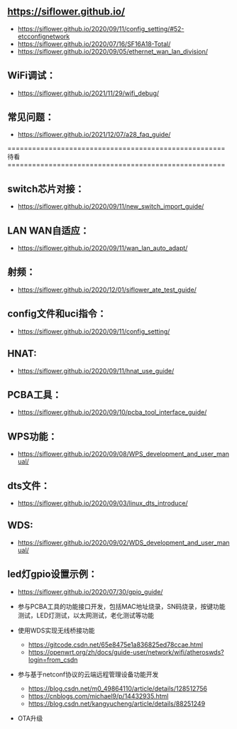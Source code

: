 ## https://siflower.github.io/

- https://siflower.github.io/2020/09/11/config_setting/#52-etcconfignetwork
- https://siflower.github.io/2020/07/16/SF16A18-Total/
- https://siflower.github.io/2020/09/05/ethernet_wan_lan_division/

## WiFi调试：
- https://siflower.github.io/2021/11/29/wifi_debug/

## 常见问题：
- https://siflower.github.io/2021/12/07/a28_faq_guide/


=====================================================待看=====================================================

## switch芯片对接：
- https://siflower.github.io/2020/09/11/new_switch_import_guide/

## LAN WAN自适应：
- https://siflower.github.io/2020/09/11/wan_lan_auto_adapt/

## 射频：
- https://siflower.github.io/2020/12/01/siflower_ate_test_guide/

## config文件和uci指令：
- https://siflower.github.io/2020/09/11/config_setting/

## HNAT:
- https://siflower.github.io/2020/09/11/hnat_use_guide/

## PCBA工具：
- https://siflower.github.io/2020/09/10/pcba_tool_interface_guide/

## WPS功能：
- https://siflower.github.io/2020/09/08/WPS_development_and_user_manual/

## dts文件：
- https://siflower.github.io/2020/09/03/linux_dts_introduce/

## WDS:
- https://siflower.github.io/2020/09/02/WDS_development_and_user_manual/

## led灯gpio设置示例：
- https://siflower.github.io/2020/07/30/gpio_guide/





- 参与PCBA工具的功能接口开发，包括MAC地址烧录，SN码烧录，按键功能测试，LED灯测试，以太网测试，老化测试等功能
- 使用WDS实现无线桥接功能
    - https://gitcode.csdn.net/65e8475e1a836825ed78ccae.html
    - https://openwrt.org/zh/docs/guide-user/network/wifi/atheroswds?login=from_csdn

- 参与基于netconf协议的云端远程管理设备功能开发
    - https://blog.csdn.net/m0_49864110/article/details/128512756
    - https://cnblogs.com/michael9/p/14432935.html
    - https://blog.csdn.net/kangyucheng/article/details/88251249

- OTA升级